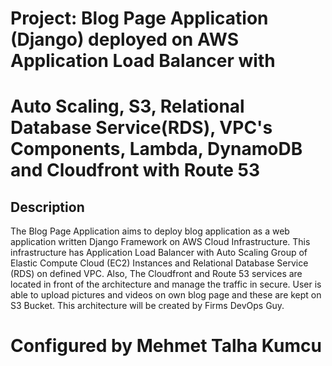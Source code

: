 # Project: Blog Page Application (Django) deployed on AWS Application Load Balancer with 
#          Auto Scaling, S3, Relational Database Service(RDS), VPC's Components, Lambda, DynamoDB and Cloudfront with Route 53

## Description

The Blog Page Application aims to deploy blog application as a web application written Django Framework on AWS Cloud Infrastructure.
This infrastructure has Application Load Balancer with Auto Scaling Group of Elastic Compute Cloud (EC2) Instances and Relational Database Service (RDS) on defined VPC. 
Also, The Cloudfront and Route 53 services are located in front of the architecture and manage the traffic in secure. 
User is able to upload pictures and videos on own blog page and these are kept on S3 Bucket. This architecture will be created by Firms DevOps Guy.

# Configured by Mehmet Talha Kumcu